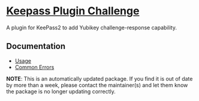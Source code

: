 # [Keepass Plugin Challenge](https://chocolatey.org/packages/keepass-plugin-challenge)

A plugin for KeePass2 to add Yubikey challenge-response capability.

## Documentation
* [Usage](https://github.com/brush701/keechallenge#using)
* [Common Errors](https://github.com/brush701/keechallenge#common-errors)

**NOTE**: This is an automatically updated package. If you find it is out of date by more than a week, please contact the maintainer(s) and let them know the package is no longer updating correctly.